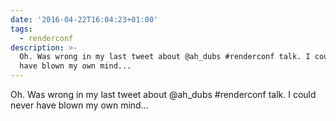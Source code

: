 ```yaml
---
date: '2016-04-22T16:04:23+01:00'
tags:
  - renderconf
description: >-
  Oh. Was wrong in my last tweet about @ah_dubs #renderconf talk. I could never
  have blown my own mind...
---
```

Oh. Was wrong in my last tweet about @ah_dubs #renderconf talk. I could never have blown my own mind...

